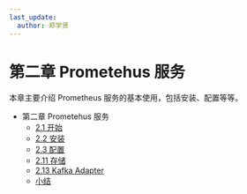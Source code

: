 ```yaml
---
last_update:
  author: 郑学贤
---
```


# 第二章 Prometehus 服务

本章主要介绍 Prometheus 服务的基本使用，包括安装、配置等等。

* 第二章 Prometehus 服务
    * [2.1 开始](2.1-getting-started.md)
    * [2.2 安装](2.2-installation.md)
    * [2.3 配置](2.3-configuration.md)
    * [2.11 存储](2.11-storage.md)
    * [2.13 Kafka Adapter](2.13-kafka-adapter.md)
    * [小结](END.md)